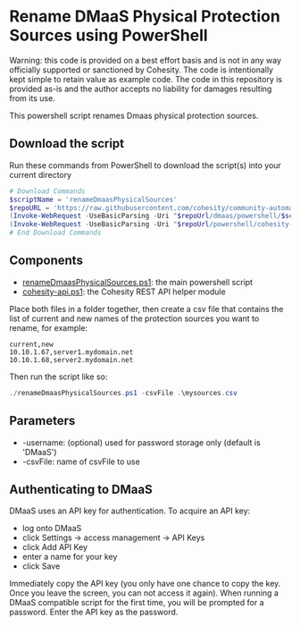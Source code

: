 # Rename DMaaS Physical Protection Sources using PowerShell

Warning: this code is provided on a best effort basis and is not in any way officially supported or sanctioned by Cohesity. The code is intentionally kept simple to retain value as example code. The code in this repository is provided as-is and the author accepts no liability for damages resulting from its use.

This powershell script renames Dmaas physical protection sources.

## Download the script

Run these commands from PowerShell to download the script(s) into your current directory

```powershell
# Download Commands
$scriptName = 'renameDmaasPhysicalSources'
$repoURL = 'https://raw.githubusercontent.com/cohesity/community-automation-samples/main'
(Invoke-WebRequest -UseBasicParsing -Uri "$repoUrl/dmaas/powershell/$scriptName/$scriptName.ps1").content | Out-File "$scriptName.ps1"; (Get-Content "$scriptName.ps1") | Set-Content "$scriptName.ps1"
(Invoke-WebRequest -UseBasicParsing -Uri "$repoUrl/powershell/cohesity-api/cohesity-api.ps1").content | Out-File cohesity-api.ps1; (Get-Content cohesity-api.ps1) | Set-Content cohesity-api.ps1
# End Download Commands
```

## Components

* [renameDmaasPhysicalSources.ps1](https://raw.githubusercontent.com/cohesity/community-automation-samples/main/dmaas/powershell/renameDmaasPhysicalSources/renameDmaasPhysicalSources.ps1): the main powershell script
* [cohesity-api.ps1](https://raw.githubusercontent.com/cohesity/community-automation-samples/main/powershell/cohesity-api/cohesity-api.ps1): the Cohesity REST API helper module

Place both files in a folder together, then create a csv file that contains the list of current and new names of the protection sources you want to rename, for example:

```text
current,new
10.10.1.67,server1.mydomain.net
10.10.1.68,server2.mydomain.net
```

Then run the script like so:

```powershell
./renameDmaasPhysicalSources.ps1 -csvFile .\mysources.csv
```

## Parameters

* -username: (optional) used for password storage only (default is 'DMaaS')
* -csvFile: name of csvFile to use

## Authenticating to DMaaS

DMaaS uses an API key for authentication. To acquire an API key:

* log onto DMaaS
* click Settings -> access management -> API Keys
* click Add API Key
* enter a name for your key
* click Save

Immediately copy the API key (you only have one chance to copy the key. Once you leave the screen, you can not access it again). When running a DMaaS compatible script for the first time, you will be prompted for a password. Enter the API key as the password.

